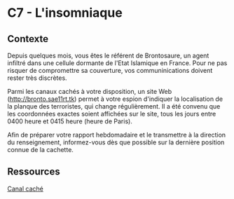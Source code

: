 # C7 - L'insomniaque

## Contexte

Depuis quelques mois, vous êtes le référent de Brontosaure, un agent infiltré dans une cellule dormante de l'Etat Islamique en France. Pour ne pas risquer de compromettre sa couverture, vos communinications doivent rester très discrètes. 

Parmi les canaux cachés à votre disposition, un site Web (http://bronto.sae11rt.tk) permet à votre espion d'indiquer la localisation de la planque des terroristes, qui change régulièrement. Il a été convenu que les coordonnées exactes soient affichées sur le site, tous les jours entre 0400 heure et 0415 heure (heure de Paris). 

Afin de préparer votre rapport hebdomadaire et le transmettre à la direction du renseignement, informez-vous dès que possible sur la dernière position connue de la cachette. 

## Ressources

[Canal caché](https://fr.wikipedia.org/wiki/Canal_cach%C3%A9)

